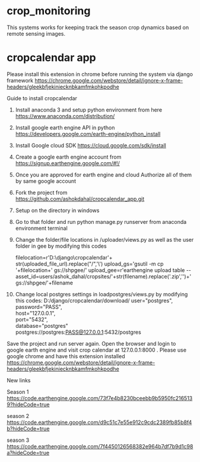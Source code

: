 # crop_monitoring
This systems works for keeping track the season crop dynamics based on remote sensing images.

# cropcalendar app
Please install this extension in chrome before running the system via django framework
https://chrome.google.com/webstore/detail/ignore-x-frame-headers/gleekbfjekiniecknbkamfmkohkpodhe

Guide to install cropcalendar
1.	Install anaconda 3 and setup python environment from here https://www.anaconda.com/distribution/
2.	Install google earth engine API in python https://developers.google.com/earth-engine/python_install
3.	Install Google cloud SDK https://cloud.google.com/sdk/install
4.	Create a google earth engine account from https://signup.earthengine.google.com/#!/
5.	Once you are approved for earth engine and cloud Authorize all of them by same google account
6.	Fork the project from https://github.com/ashokdahal/cropcalendar_app.git
7.	Setup on the directory in windows 
8.	Go to that folder and run python manage.py runserver from anaconda environment terminal
9.	Change the folder/file locations in /uploader/views.py as well as the user folder in gee by modifying this codes 

	filelocation=r'D:\django\cropcalendar'+ str(uploaded_file_url).replace("/",'\\')
upload_gs='gsutil -m cp '+filelocation+'  gs://shpgee/'
	upload_gee=r'earthengine upload table --asset_id=users/ashok_dahal/cropsites/'+str(filename).replace('.zip','')+' gs://shpgee/'+filename
	       
10.	Change local postgres settings in loadpostgres/views.py by modifying this codes:
D:/django/cropcalendar/download/
user="postgres",
                                        password="PASS",	
                                        host="127.0.0.1",	
                                        port="5432",	
                                        database="postgres"	
postgres://postgres:PASS@127.0.0.1:5432/postgres










Save the project and run server again. Open the browser and login to google earth engine and visit crop calendar at 127.0.0.1:8000 . Please use google chrome and have this extension installed https://chrome.google.com/webstore/detail/ignore-x-frame-headers/gleekbfjekiniecknbkamfmkohkpodhe

New links

Season 1
https://code.earthengine.google.com/73f7e4b8230bceebb9b5950fc2165139?hideCode=true

season 2
https://code.earthengine.google.com/d9c51c7e55e912c9cdc2389fb85b8f4b?hideCode=true

season 3
https://code.earthengine.google.com/7f4450126568382e964b7df7b9d1c98a?hideCode=true



